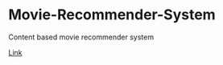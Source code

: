 # Movie-Recommender-System

Content based movie recommender system

[Link](https://movies-crs.herokuapp.com/)

